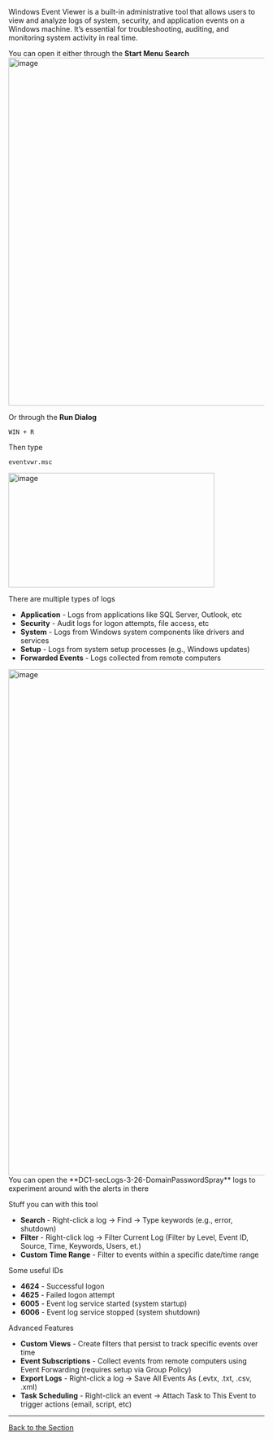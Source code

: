 Windows Event Viewer is a built-in administrative tool that allows users to view and analyze logs of system, security, and application events on a Windows machine. It’s essential for troubleshooting, auditing, and monitoring system activity in real time.

You can open it either through the **Start Menu Search**
<img width="784" height="684" alt="image" src="https://github.com/user-attachments/assets/9565a313-6199-40d1-8d35-accebc217f94" />
<br>

Or through the **Run Dialog**

```
WIN + R
```

Then type

```
eventvwr.msc
```

<img width="405" height="225" alt="image" src="https://github.com/user-attachments/assets/db042d24-6818-479f-be11-8452ee889a54" />
<br>

There are multiple types of logs
- **Application**  - Logs from applications like SQL Server, Outlook, etc
- **Security**  - Audit logs for logon attempts, file access, etc
- **System**  - Logs from Windows system components like drivers and services
- **Setup**  - 	Logs from system setup processes (e.g., Windows updates)
- **Forwarded Events**	- Logs collected from remote computers

<img width="1507" height="995" alt="image" src="https://github.com/user-attachments/assets/13d8e7d2-9674-4f82-acd3-66e552674e8f" />
You can open the **DC1-secLogs-3-26-DomainPasswordSpray** logs to experiment around with the alerts in there
<br>

Stuff you can with this tool
- **Search** - Right-click a log → Find → Type keywords (e.g., error, shutdown)
- **Filter** - Right-click log → Filter Current Log (Filter by Level, Event ID, Source, Time, Keywords, Users, et.)
- **Custom Time Range** - Filter to events within a specific date/time range

Some useful IDs
- **4624** - Successful logon
- **4625** - Failed logon attempt
- **6005** - Event log service started (system startup)
- **6006** - Event log service stopped (system shutdown)

Advanced Features
- **Custom Views** - Create filters that persist to track specific events over time
- **Event Subscriptions** - Collect events from remote computers using Event Forwarding (requires setup via Group Policy)
- **Export Logs** - Right-click a log → Save All Events As (.evtx, .txt, .csv, .xml)
- **Task Scheduling** - Right-click an event → Attach Task to This Event to trigger actions (email, script, etc)


---
[Back to the Section](/courseFiles/Section_01-logAnalysis_Basics/logAnalysis_basics.md)






